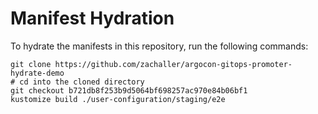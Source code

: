 # Manifest Hydration

To hydrate the manifests in this repository, run the following commands:

```shell
git clone https://github.com/zachaller/argocon-gitops-promoter-hydrate-demo
# cd into the cloned directory
git checkout b721db8f253b9d5064bf698257ac970e84b06bf1
kustomize build ./user-configuration/staging/e2e
```
